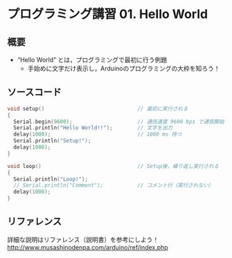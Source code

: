 # プログラミング講習 01. Hello World
## 概要
+ “Hello World” とは，プログラミングで最初に行う例題
	- 手始めに文字だけ表示し，Arduinoのプログラミングの大枠を知ろう！


## ソースコード
```cpp
void setup()                              // 最初に実行される
{
  Serial.begin(9600);                     // 通信速度 9600 bps で通信開始
  Serial.println("Hello World!!");        // 文字を出力
  delay(1000);                            // 1000 ms 待つ
  Serial.println("Setup!");
  delay(1000);
}

void loop()                               // Setup後，繰り返し実行される
{
  Serial.println("Loop!");
  // Serial.println("Comment");           // コメント行（実行されない）
  delay(1000);
}
```


## リファレンス
詳細な説明はリファレンス（説明書）を参考にしよう！  
http://www.musashinodenpa.com/arduino/ref/index.php